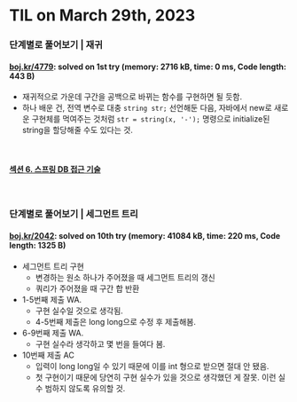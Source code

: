 # **TIL on March 29th, 2023**
### 단계별로 풀어보기 | 재귀
#### [boj.kr/4779](../../../Problem%20Solving/boj/Recursion/4779-03-29-2023.cpp): solved on 1st try (memory: 2716 kB, time: 0 ms, Code length: 443 B)
* 재귀적으로 가운데 구간을 공백으로 바뀌는 함수를 구현하면 될 듯함.
* 하나 배운 건, 전역 변수로 대충 `string str;` 선언해둔 다음, 자바에서 new로 새로운 구현체를 먹여주는 것처럼 `str = string(x, '-');` 명령으로 initialize된 string을 할당해줄 수도 있다는 것.
<br>

#### [섹션 6. 스프링 DB 접근 기술](../../../Computer%20Science/spring/ch-06-03-28-2023.md)
<br>

### 단계별로 풀어보기 | 세그먼트 트리
#### [boj.kr/2042](../../../Problem%20Solving/boj/Segment%20tree/2042-03-29-2023.cpp): solved on 10th try (memory: 41084 kB, time: 220 ms, Code length: 1325 B)
* 세그먼트 트리 구현
  - 변경하는 원소 하나가 주어졌을 때 세그먼트 트리의 갱신
  - 쿼리가 주어졌을 때 구간 합 반환
* 1-5번째 제출 WA.
  - 구현 실수일 것으로 생각됨.
  - 4-5번째 제출은 long long으로 수정 후 제출해봄.
* 6-9번째 제출 WA.
  - 구현 실수라 생각하고 몇 번을 들여다 봄.
* 10번째 제출 AC
  - 입력이 long long일 수 있기 때문에 이를 int 형으로 받으면 절대 안 됐음.
  - 첫 구현이기 때문에 당연히 구현 실수가 있을 것으로 생각했던 게 잘못. 이런 실수 범하지 않도록 유의할 것.